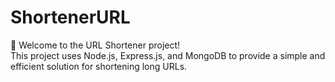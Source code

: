 # ShortenerURL

🚀 Welcome to the URL Shortener project!<br>
This project uses Node.js, Express.js, and MongoDB to provide a simple and efficient solution for shortening long URLs. <be>



